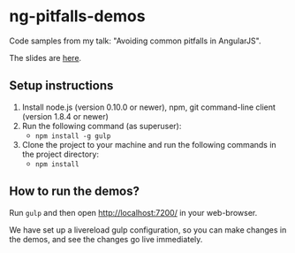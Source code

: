 ng-pitfalls-demos
=================

Code samples from my talk: "Avoiding common pitfalls in AngularJS". 

The slides are [here](https://docs.google.com/presentation/d/1-TDbjuLhDw2ubtBw_fiIs3kH6My-LbDs4sl_WCwz0pk/edit).

## Setup instructions

1. Install node.js (version 0.10.0 or newer), npm, git command-line client (version 1.8.4 or newer)
2. Run the following command (as superuser):
   * `npm install -g gulp`
3. Clone the project to your machine and run the following commands in the project directory:
   * `npm install`

## How to run the demos?

Run `gulp` and then open [http://localhost:7200/](http://localhost:7200/) in your web-browser.

We have set up a livereload gulp configuration, so you can make changes in the demos, and see the changes go live immediately.
